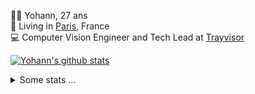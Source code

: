 <p>
  👨🏻 <bold>Yohann</bold>, 27 ans<br/>
  💼 Living in <a href="https://www.google.com/maps?q=paris">Paris</a>, France<br/>
  💻 Computer Vision Engineer and Tech Lead at <a href="https://trayvisor.com/">Trayvisor</a><br/>
</p>

<a href="https://github.com/anuraghazra/github-readme-stats"><img align="center" src="https://github-readme-stats-go94hl40s-yohann84l.vercel.app//api?username=yohann84L&show_icons=true&include_all_commits=true" alt="Yohann's github stats" /> </a>


<details>
  <summary>Some stats ...</summary><br/>
  

<!--START_SECTION:waka-->
![Code Time](http://img.shields.io/badge/Code%20Time-440%20hrs%2029%20mins-blue)

![Profile Views](http://img.shields.io/badge/Profile%20Views-0-blue)

**🐱 My GitHub Data** 

> 📦 440.5 kB Used in GitHub's Storage 
 > 
> 🏆 194 Contributions in the Year 2023
 > 
> 🚫 Not Opted to Hire
 > 
> 📜 24 Public Repositories 
 > 
> 🔑 21 Private Repositories 
 > 
**I'm an Early 🐤** 

```text
🌞 Morning                877 commits         ████████░░░░░░░░░░░░░░░░░   32.74 % 
🌆 Daytime                1552 commits        ██████████████░░░░░░░░░░░   57.93 % 
🌃 Evening                244 commits         ██░░░░░░░░░░░░░░░░░░░░░░░   09.11 % 
🌙 Night                  6 commits           ░░░░░░░░░░░░░░░░░░░░░░░░░   00.22 % 
```
📅 **I'm Most Productive on Thursday** 

```text
Monday                   468 commits         ████░░░░░░░░░░░░░░░░░░░░░   17.47 % 
Tuesday                  493 commits         █████░░░░░░░░░░░░░░░░░░░░   18.40 % 
Wednesday                598 commits         ██████░░░░░░░░░░░░░░░░░░░   22.32 % 
Thursday                 665 commits         ██████░░░░░░░░░░░░░░░░░░░   24.82 % 
Friday                   438 commits         ████░░░░░░░░░░░░░░░░░░░░░   16.35 % 
Saturday                 5 commits           ░░░░░░░░░░░░░░░░░░░░░░░░░   00.19 % 
Sunday                   12 commits          ░░░░░░░░░░░░░░░░░░░░░░░░░   00.45 % 
```


📊 **This Week I Spent My Time On** 

```text
🕑︎ Time Zone: Europe/Paris

💬 Programming Languages: 
Python                   6 hrs 44 mins       ████████████████░░░░░░░░░   62.41 % 
Jupyter                  2 hrs 4 mins        █████░░░░░░░░░░░░░░░░░░░░   19.15 % 
YAML                     45 mins             ██░░░░░░░░░░░░░░░░░░░░░░░   07.04 % 
TOML                     38 mins             █░░░░░░░░░░░░░░░░░░░░░░░░   05.91 % 
SQL                      24 mins             █░░░░░░░░░░░░░░░░░░░░░░░░   03.84 % 

🔥 Editors: 
PyCharm                  10 hrs 41 mins      █████████████████████████   99.03 % 
VS Code                  6 mins              ░░░░░░░░░░░░░░░░░░░░░░░░░   00.97 % 

💻 Operating System: 
Mac                      10 hrs 47 mins      █████████████████████████   100.00 % 
```

**I Mostly Code in Python** 

```text
Python                   18 repos            ██████████████░░░░░░░░░░░   54.55 % 
Java                     6 repos             █████░░░░░░░░░░░░░░░░░░░░   18.18 % 
Jupyter Notebook         2 repos             ██░░░░░░░░░░░░░░░░░░░░░░░   06.06 % 
JavaScript               2 repos             ██░░░░░░░░░░░░░░░░░░░░░░░   06.06 % 
Shell                    1 repo              █░░░░░░░░░░░░░░░░░░░░░░░░   03.03 % 
```




 Last Updated on 05/03/2023 01:57:48 UTC
<!--END_SECTION:waka-->
